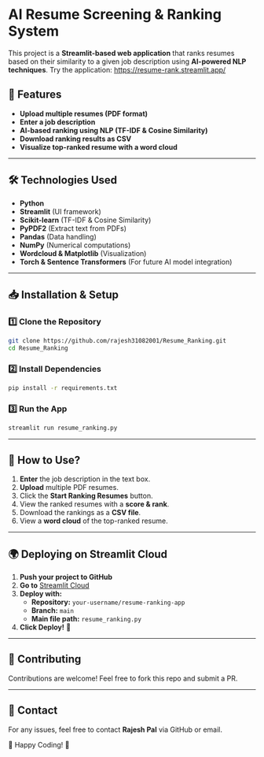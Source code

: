 # AI Resume Screening & Ranking System

This project is a **Streamlit-based web application** that ranks resumes based on their similarity to a given job description using **AI-powered NLP techniques**.
Try the application: https://resume-rank.streamlit.app/

## 🚀 Features
- **Upload multiple resumes (PDF format)**
- **Enter a job description**
- **AI-based ranking using NLP (TF-IDF & Cosine Similarity)**
- **Download ranking results as CSV**
- **Visualize top-ranked resume with a word cloud**

---

## 🛠️ Technologies Used
- **Python**
- **Streamlit** (UI framework)
- **Scikit-learn** (TF-IDF & Cosine Similarity)
- **PyPDF2** (Extract text from PDFs)
- **Pandas** (Data handling)
- **NumPy** (Numerical computations)
- **Wordcloud & Matplotlib** (Visualization)
- **Torch & Sentence Transformers** (For future AI model integration)

---

## 📥 Installation & Setup

### 1️⃣ **Clone the Repository**
```bash
git clone https://github.com/rajesh31082001/Resume_Ranking.git
cd Resume_Ranking
```

### 2️⃣ **Install Dependencies**
```bash
pip install -r requirements.txt
```

### 3️⃣ **Run the App**
```bash
streamlit run resume_ranking.py
```

---

## 📌 How to Use?
1. **Enter** the job description in the text box.
2. **Upload** multiple PDF resumes.
3. Click the **Start Ranking Resumes** button.
4. View the ranked resumes with a **score & rank**.
5. Download the rankings as a **CSV file**.
6. View a **word cloud** of the top-ranked resume.

---

## 🌍 Deploying on Streamlit Cloud
1. **Push your project to GitHub**
2. **Go to** [Streamlit Cloud](https://share.streamlit.io/)
3. **Deploy with:**
   - **Repository:** `your-username/resume-ranking-app`
   - **Branch:** `main`
   - **Main file path:** `resume_ranking.py`
4. **Click Deploy!** 🚀

---

## 🤝 Contributing
Contributions are welcome! Feel free to fork this repo and submit a PR.

---

## 📧 Contact
For any issues, feel free to contact **Rajesh Pal** via GitHub or email.

📌 Happy Coding! 🎉

